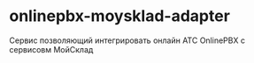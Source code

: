 onlinepbx-moysklad-adapter
==========================

Сервис позволяющий интегрировать онлайн АТС OnlinePBX с сервисовм МойСклад
